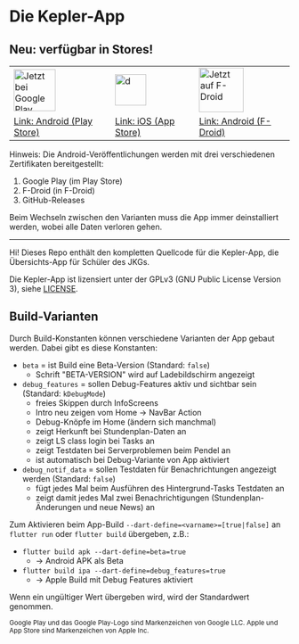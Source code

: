# Die Kepler-App

## Neu: verfügbar in Stores!

<table>
  <tr>
    <td>
<a href='https://play.google.com/store/apps/details?id=de.keplerchemnitz.kepler_app'><img alt='Jetzt bei Google Play' src='https://play.google.com/intl/en_us/badges/static/images/badges/de_badge_web_generic.png' height="75"/>
</a></td>
    <td>
<a href="https://apps.apple.com/de/app/kepler-app/id6499428205"><img src="https://svgshare.com/i/15nS.svg" alt="d" height="56" />
</a></td>
    <td>
<a href="https://f-droid.org/packages/de.keplerchemnitz.kepler_app">
    <img src="https://fdroid.gitlab.io/artwork/badge/get-it-on-de.png"
    alt="Jetzt auf F-Droid"
    height="80">
</a></td>
  </tr>
  <tr>
    <td>
      <a href="https://play.google.com/store/apps/details?id=de.keplerchemnitz.kepler_app">Link: Android (Play Store)</a>
    </td>
    <td>
      <a href="https://apps.apple.com/de/app/kepler-app/id6499428205">Link: iOS (App Store)</a>
    </td>
    <td>
      <a href="https://f-droid.org/packages/de.keplerchemnitz.kepler_app">Link: Android (F-Droid)</a>
    </td>
  </tr>
</table>

Hinweis: Die Android-Veröffentlichungen werden mit drei verschiedenen Zertifikaten bereitgestellt:

1. Google Play (im Play Store)
2. F-Droid (in F-Droid)
3. GitHub-Releases

Beim Wechseln zwischen den Varianten muss die App immer deinstalliert werden, wobei alle Daten verloren gehen.

---

Hi! Dieses Repo enthält den kompletten Quellcode für die Kepler-App, die Übersichts-App für Schüler des JKGs.

Die Kepler-App ist lizensiert unter der GPLv3 (GNU Public License Version 3), siehe [LICENSE](LICENSE).

## Build-Varianten

Durch Build-Konstanten können verschiedene Varianten der App gebaut werden. Dabei gibt es diese Konstanten:

- `beta` = ist Build eine Beta-Version (Standard: `false`)
  - Schrift "BETA-VERSION" wird auf Ladebildschirm angezeigt
- `debug_features` = sollen Debug-Features aktiv und sichtbar sein (Standard: `kDebugMode`)
  - freies Skippen durch InfoScreens
  - Intro neu zeigen vom Home -> NavBar Action
  - Debug-Knöpfe im Home (ändern sich manchmal)
  - zeigt Herkunft bei Stundenplan-Daten an
  - zeigt LS class login bei Tasks an
  - zeigt Testdaten bei Serverproblemen beim Pendel an
  - ist automatisch bei Debug-Variante von App aktiviert
- `debug_notif_data` = sollen Testdaten für Benachrichtungen angezeigt werden (Standard: `false`)
  - fügt jedes Mal beim Ausführen des Hintergrund-Tasks Testdaten an
  - zeigt damit jedes Mal zwei Benachrichtigungen (Stundenplan-Änderungen und neue News) an

Zum Aktivieren beim App-Build `--dart-define=<varname>=[true|false]` an `flutter run` oder `flutter build` übergeben, z.B.:

- `flutter build apk --dart-define=beta=true`
  - &rarr; Android APK als Beta
- `flutter build ipa --dart-define=debug_features=true`
  - &rarr; Apple Build mit Debug Features aktiviert

Wenn ein ungültiger Wert übergeben wird, wird der Standardwert genommen.

<small>
Google Play und das Google Play-Logo sind Markenzeichen von Google LLC.
Apple und App Store sind Markenzeichen von Apple Inc.
</small>
